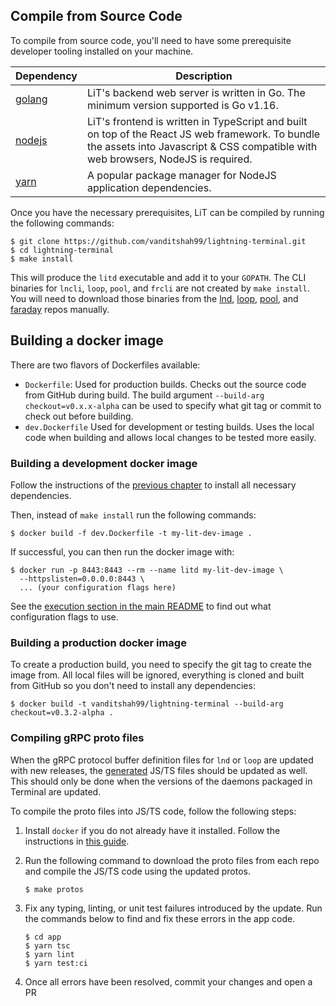 ## Compile from Source Code

To compile from source code, you'll need to have some prerequisite developer tooling
installed on your machine.

| Dependency                                          | Description                                                                                                                                                                          |
| --------------------------------------------------- | ------------------------------------------------------------------------------------------------------------------------------------------------------------------------------------ |
| [golang](https://golang.org/doc/install)            | LiT's backend web server is written in Go. The minimum version supported is Go v1.16.                                                                                                |
| [nodejs](https://nodejs.org/en/download/)           | LiT's frontend is written in TypeScript and built on top of the React JS web framework. To bundle the assets into Javascript & CSS compatible with web browsers, NodeJS is required. |
| [yarn](https://classic.yarnpkg.com/en/docs/install) | A popular package manager for NodeJS application dependencies.                                                                                                                        |

Once you have the necessary prerequisites, LiT can be compiled by running the following
commands:

```shell script
$ git clone https://github.com/vanditshah99/lightning-terminal.git
$ cd lightning-terminal
$ make install
```

This will produce the `litd` executable and add it to your `GOPATH`. The CLI binaries for
`lncli`, `loop`, `pool`, and `frcli` are not created by `make install`. You will
need to download those binaries from the
[lnd](https://github.com/vanditshah99/lnd/releases),
[loop](https://github.com/lightninglabs/loop/releases),
[pool](https://github.com/lightninglabs/pool/releases), and
[faraday](https://github.com/lightninglabs/faraday/releases) repos manually.

## Building a docker image

There are two flavors of Dockerfiles available:
 - `Dockerfile`: Used for production builds. Checks out the source code from
   GitHub during build. The build argument `--build-arg checkout=v0.x.x-alpha`
   can be used to specify what git tag or commit to check out before building.
 - `dev.Dockerfile` Used for development or testing builds. Uses the local code
   when building and allows local changes to be tested more easily.

### Building a development docker image

Follow the instructions of the [previous chapter](#compile-from-source-code) to
install all necessary dependencies.

Then, instead of `make install` run the following commands:

```shell script
$ docker build -f dev.Dockerfile -t my-lit-dev-image .
```

If successful, you can then run the docker image with:

```shell script
$ docker run -p 8443:8443 --rm --name litd my-lit-dev-image \
  --httpslisten=0.0.0.0:8443 \
  ... (your configuration flags here)
```

See the [execution section in the main README](../README.md#execution) to find
out what configuration flags to use.

### Building a production docker image

To create a production build, you need to specify the git tag to create the
image from. All local files will be ignored, everything is cloned and built from
GitHub so you don't need to install any dependencies:

```shell script
$ docker build -t vanditshah99/lightning-terminal --build-arg checkout=v0.3.2-alpha .
```

### Compiling gRPC proto files

When the gRPC protocol buffer definition files for `lnd` or `loop` are
updated with new releases, the [generated](../src/types/generated/) JS/TS files should be
updated as well. This should only be done when the versions of the daemons packaged in
Terminal are updated.

To compile the proto files into JS/TS code, follow the following steps:

1. Install `docker` if you do not already have it installed. Follow the
   instructions in [this guide](https://docs.docker.com/get-docker/).

1. Run the following command to download the proto files from each repo and
   compile the JS/TS code using the updated protos.
   ```shell
   $ make protos
   ```
1. Fix any typing, linting, or unit test failures introduced by the update. Run the
   commands below to find and fix these errors in the app code.
   ```shell script
   $ cd app
   $ yarn tsc
   $ yarn lint
   $ yarn test:ci
   ```
1. Once all errors have been resolved, commit your changes and open a PR
